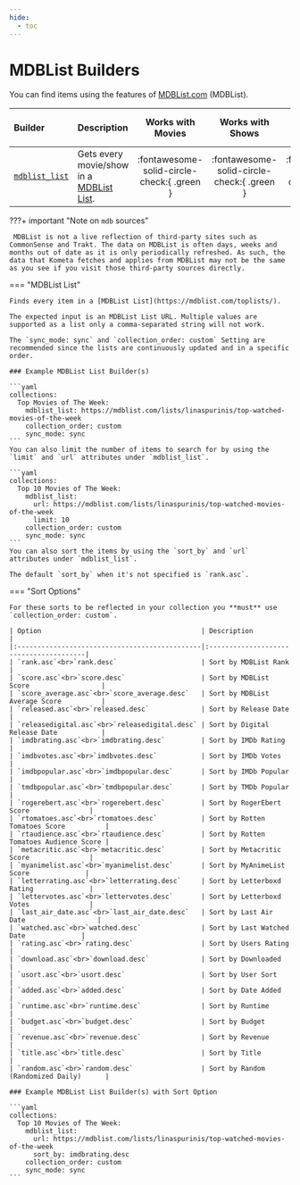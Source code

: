 ```yaml
---
hide:
  - toc
---
```

# MDBList Builders

You can find items using the features of [MDBList.com](https://mdblist.com/) (MDBList).

| Builder                         | Description                                                               |             Works with Movies              |              Works with Shows              |    Works with Playlists and Custom Sort    |
|:--------------------------------|:--------------------------------------------------------------------------|:------------------------------------------:|:------------------------------------------:|:------------------------------------------:|
| [`mdblist_list`](#mdblist-list) | Gets every movie/show in a [MDBList List](https://mdblist.com/toplists/). | :fontawesome-solid-circle-check:{ .green } | :fontawesome-solid-circle-check:{ .green } | :fontawesome-solid-circle-check:{ .green } |

???+ important "Note on `mdb` sources"

     MDBList is not a live reflection of third-party sites such as CommonSense and Trakt. The data on MDBList is often days, weeks and months out of date as it is only periodically refreshed. As such, the data that Kometa fetches and applies from MDBList may not be the same as you see if you visit those third-party sources directly.

=== "MDBList List"
    
    Finds every item in a [MDBList List](https://mdblist.com/toplists/).
    
    The expected input is an MDBList List URL. Multiple values are supported as a list only a comma-separated string will not work.
    
    The `sync_mode: sync` and `collection_order: custom` Setting are recommended since the lists are continuously updated and in a specific order.

    ### Example MDBList List Builder(s)
    
    ```yaml
    collections:
      Top Movies of The Week:
        mdblist_list: https://mdblist.com/lists/linaspurinis/top-watched-movies-of-the-week
        collection_order: custom
        sync_mode: sync
    ```
    You can also limit the number of items to search for by using the `limit` and `url` attributes under `mdblist_list`.
    
    ```yaml
    collections:
      Top 10 Movies of The Week:
        mdblist_list: 
          url: https://mdblist.com/lists/linaspurinis/top-watched-movies-of-the-week
          limit: 10
        collection_order: custom
        sync_mode: sync
    ```
    You can also sort the items by using the `sort_by` and `url` attributes under `mdblist_list`.
    
    The default `sort_by` when it's not specified is `rank.asc`.
    
=== "Sort Options"

    For these sorts to be reflected in your collection you **must** use `collection_order: custom`.

    | Option                                        | Description                            |
    |:----------------------------------------------|:---------------------------------------|
    | `rank.asc`<br>`rank.desc`                     | Sort by MDBList Rank                   |
    | `score.asc`<br>`score.desc`                   | Sort by MDBList Score                  |
    | `score_average.asc`<br>`score_average.desc`   | Sort by MDBList Average Score          |
    | `released.asc`<br>`released.desc`             | Sort by Release Date                   |
    | `releasedigital.asc`<br>`releasedigital.desc` | Sort by Digital Release Date           |
    | `imdbrating.asc`<br>`imdbrating.desc`         | Sort by IMDb Rating                    |
    | `imdbvotes.asc`<br>`imdbvotes.desc`           | Sort by IMDb Votes                     |
    | `imdbpopular.asc`<br>`imdbpopular.desc`       | Sort by IMDb Popular                   |
    | `tmdbpopular.asc`<br>`tmdbpopular.desc`       | Sort by TMDb Popular                   |
    | `rogerebert.asc`<br>`rogerebert.desc`         | Sort by RogerEbert Score               |
    | `rtomatoes.asc`<br>`rtomatoes.desc`           | Sort by Rotten Tomatoes Score          |
    | `rtaudience.asc`<br>`rtaudience.desc`         | Sort by Rotten Tomatoes Audience Score |
    | `metacritic.asc`<br>`metacritic.desc`         | Sort by Metacritic Score               |
    | `myanimelist.asc`<br>`myanimelist.desc`       | Sort by MyAnimeList Score              |
    | `letterrating.asc`<br>`letterrating.desc`     | Sort by Letterboxd Rating              |
    | `lettervotes.asc`<br>`lettervotes.desc`       | Sort by Letterboxd Votes               |
    | `last_air_date.asc`<br>`last_air_date.desc`   | Sort by Last Air Date                  |
    | `watched.asc`<br>`watched.desc`               | Sort by Last Watched Date              |
    | `rating.asc`<br>`rating.desc`                 | Sort by Users Rating                   |
    | `download.asc`<br>`download.desc`             | Sort by Downloaded                     |
    | `usort.asc`<br>`usort.desc`                   | Sort by User Sort                      |
    | `added.asc`<br>`added.desc`                   | Sort by Date Added                     |
    | `runtime.asc`<br>`runtime.desc`               | Sort by Runtime                        |
    | `budget.asc`<br>`budget.desc`                 | Sort by Budget                         |
    | `revenue.asc`<br>`revenue.desc`               | Sort by Revenue                        |
    | `title.asc`<br>`title.desc`                   | Sort by Title                          |
    | `random.asc`<br>`random.desc`                 | Sort by Random (Randomized Daily)      |
    
    ### Example MDBList List Builder(s) with Sort Option

    ```yaml
    collections:
      Top 10 Movies of The Week:
        mdblist_list: 
          url: https://mdblist.com/lists/linaspurinis/top-watched-movies-of-the-week
          sort_by: imdbrating.desc
        collection_order: custom
        sync_mode: sync
    ```
